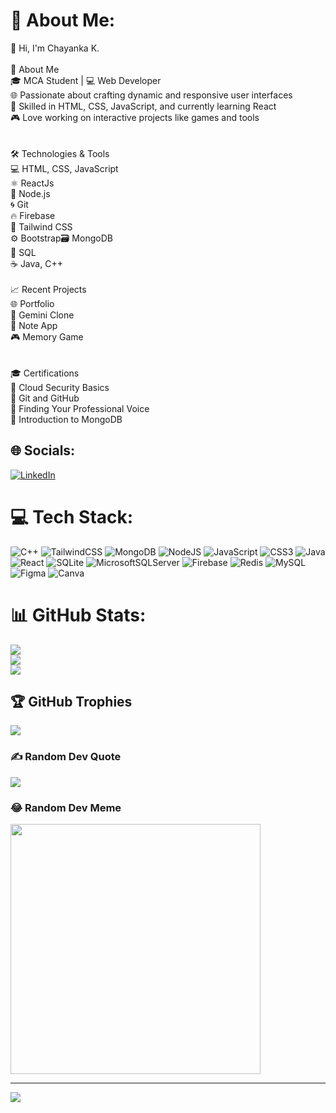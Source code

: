 # 💫 About Me:
👋 Hi, I'm Chayanka K.<br><br>🌟 About Me<br>🎓 MCA Student | 💻 Web Developer<br>🌐 Passionate about crafting dynamic and responsive user interfaces<br>🚀 Skilled in HTML, CSS, JavaScript, and currently learning React<br>🎮 Love working on interactive projects like games and tools<br><br><br>🛠️ Technologies & Tools<br>💻 HTML, CSS, JavaScript<br>⚛️ ReactJs<br>🔧 Node.js<br>🌀 Git<br>🔥 Firebase<br>🎨 Tailwind CSS<br>⚙️ Bootstrap🗃️ MongoDB<br>🐍 SQL<br>☕ Java, C++<br><br>📈 Recent Projects<br>🌐 Portfolio<br>💫 Gemini Clone<br>📝 Note App
<br>🎮 Memory Game<br><br><br>🎓 Certifications<br>🏅 Cloud Security Basics<br>🏅 Git and GitHub<br>🏅 Finding Your Professional Voice<br>🏅 Introduction to MongoDB


## 🌐 Socials:
[![LinkedIn](https://img.shields.io/badge/LinkedIn-%230077B5.svg?logo=linkedin&logoColor=white)](https://linkedin.com/in/chayanka) 

# 💻 Tech Stack:
![C++](https://img.shields.io/badge/c++-%2300599C.svg?style=for-the-badge&logo=c%2B%2B&logoColor=white) ![TailwindCSS](https://img.shields.io/badge/tailwindcss-%2338B2AC.svg?style=for-the-badge&logo=tailwind-css&logoColor=white) ![MongoDB](https://img.shields.io/badge/MongoDB-%234ea94b.svg?style=for-the-badge&logo=mongodb&logoColor=white) ![NodeJS](https://img.shields.io/badge/node.js-6DA55F?style=for-the-badge&logo=node.js&logoColor=white) ![JavaScript](https://img.shields.io/badge/javascript-%23323330.svg?style=for-the-badge&logo=javascript&logoColor=%23F7DF1E) ![CSS3](https://img.shields.io/badge/css3-%231572B6.svg?style=for-the-badge&logo=css3&logoColor=white) ![Java](https://img.shields.io/badge/java-%23ED8B00.svg?style=for-the-badge&logo=openjdk&logoColor=white) ![React](https://img.shields.io/badge/react-%2320232a.svg?style=for-the-badge&logo=react&logoColor=%2361DAFB) ![SQLite](https://img.shields.io/badge/sqlite-%2307405e.svg?style=for-the-badge&logo=sqlite&logoColor=white) ![MicrosoftSQLServer](https://img.shields.io/badge/Microsoft%20SQL%20Server-CC2927?style=for-the-badge&logo=microsoft%20sql%20server&logoColor=white) ![Firebase](https://img.shields.io/badge/firebase-a08021?style=for-the-badge&logo=firebase&logoColor=ffcd34) ![Redis](https://img.shields.io/badge/redis-%23DD0031.svg?style=for-the-badge&logo=redis&logoColor=white) ![MySQL](https://img.shields.io/badge/mysql-4479A1.svg?style=for-the-badge&logo=mysql&logoColor=white) ![Figma](https://img.shields.io/badge/figma-%23F24E1E.svg?style=for-the-badge&logo=figma&logoColor=white) ![Canva](https://img.shields.io/badge/Canva-%2300C4CC.svg?style=for-the-badge&logo=Canva&logoColor=white)
# 📊 GitHub Stats:
![](https://github-readme-stats.vercel.app/api?username=Chayanka18&theme=dark&hide_border=true&include_all_commits=false&count_private=false)<br/>
![](https://github-readme-streak-stats.herokuapp.com/?user=Chayanka18&theme=dark&hide_border=true)<br/>
![](https://github-readme-stats.vercel.app/api/top-langs/?username=Chayanka18&theme=dark&hide_border=true&include_all_commits=false&count_private=false&layout=compact)

## 🏆 GitHub Trophies
![](https://github-profile-trophy.vercel.app/?username=Chayanka18&theme=radical&no-frame=false&no-bg=false&margin-w=4)

### ✍️ Random Dev Quote
![](https://quotes-github-readme.vercel.app/api?type=horizontal&theme=merko)

### 😂 Random Dev Meme
<img src='https://memer-new.vercel.app/' style="height: 400px;"/>

---
[![](https://visitcount.itsvg.in/api?id=Chayanka18&icon=4&color=13)](https://visitcount.itsvg.in)

<!-- Proudly created with GPRM ( https://gprm.itsvg.in ) -->
